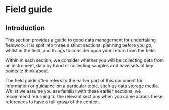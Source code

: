 
# Field guide 

## Introduction

This section provides a guide to good data management for undertaking fieldwork. It is split into three distinct sections: planning before you go, whilst in the field, and things to consider upon your return from the field. 

Within in each section, we consider whether you will be collecting data from an instrument, data by hand or collecting samples and have sets of key points to think about. 

The field guide often refers to the earlier part of this document for information or guidance on a particular topic, such as data storage media. Whilst we assume you are familiar with these earlier sections, we recommend returning to the relevant sections when you come across these references to have a full grasp of the context. 